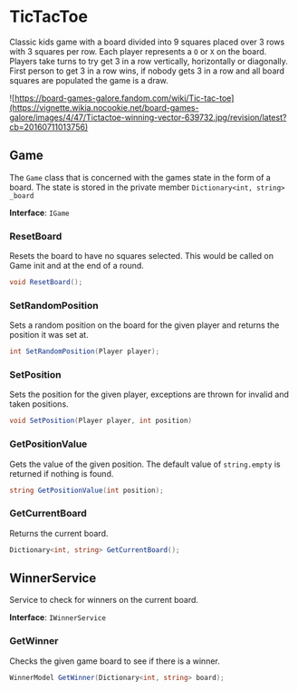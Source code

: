 # TicTacToe
Classic kids game with a board divided into 9 squares placed over 3 rows with 3 squares per row. Each player represents a `O` or `X` on the board. Players take turns to try get 3 in a row vertically, horizontally or diagonally. First person to get 3 in a row wins, if nobody gets 3 in a row and all board squares are populated the game is a draw.

![https://board-games-galore.fandom.com/wiki/Tic-tac-toe](https://vignette.wikia.nocookie.net/board-games-galore/images/4/47/Tictactoe-winning-vector-639732.jpg/revision/latest?cb=20160711013756)

## Game

The `Game` class that is concerned with the games state in the form of a board. The state is stored in the private member `Dictionary<int, string> _board`

**Interface**: `IGame`

### ResetBoard

Resets the board to have no squares selected. This would be called on Game init and at the end of a round.

```c#
void ResetBoard();
```

### SetRandomPosition

Sets a random position on the board for the given player and returns the position it was set at.

```c#
int SetRandomPosition(Player player);
```

### SetPosition

Sets the position for the given player, exceptions are thrown for invalid and taken positions.

```c#
void SetPosition(Player player, int position)
```

### GetPositionValue

Gets the value of the given position. The default value of `string.empty` is returned if nothing is found.

```c#
string GetPositionValue(int position);
```

### GetCurrentBoard

Returns the current board.

```c#
Dictionary<int, string> GetCurrentBoard();
```

## WinnerService

Service to check for winners on the current board.

**Interface**: `IWinnerService`

### GetWinner

Checks the given game board to see if there is a winner.

```c#
WinnerModel GetWinner(Dictionary<int, string> board);
```

